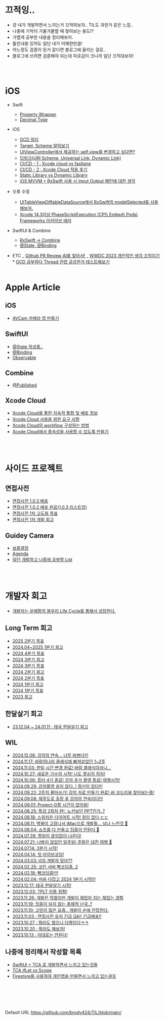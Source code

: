 # 끄적잉..

-   걍 내가 개발하면서 느끼는거 끄적여보자.. TIL도 과한거 같은 느낌..
-   나중에 기억이 가물가물할 때 찾아보는 용도!?
-   가볍게 공부한 내용을 정리해보자.
-   틀린내용 있어도 일단 내가 이해한만큼!
-   어느정도 검증이 된거 같다면 블로그에 올리는 걸로..
-   블로그에 쓰려면 검증해야 되는데 피로감이 크니까 일단 끄적대보자!

<br/><br/>

# iOS

-   Swift
    -   [Property Wrapper](https://github.com/brody424/TIL/tree/main/ios/til/property_wrapper.md)
    -   [Decimal Type](https://github.com/brody424/TIL/blob/main/ios/til/swift_decimal_type.md)
-   iOS

    -   [GCD 정리](https://github.com/brody424/TIL/blob/main/ios/til/dispatch_queue.md)
    -   [Target, Scheme 알아보기](https://github.com/brody424/TIL/blob/main/ios/til/target_scheme.md)
    -   [UIViewController에서 제공하는 self.view를 변경하고 싶다면?](https://github.com/brody424/TIL/blob/main/ios/til/viewcontroller_view_change.md)
    -   [딥링크(URI Scheme, Universal Link, Dynamic Link)](https://github.com/brody424/TIL/blob/main/ios/til/uri_scheme_universal_link.md)
    -   [CI/CD - 1 : Xcode cloud vs fastlane](https://github.com/brody424/TIL/tree/main/ios/cicd_1.md)
    -   [CI/CD - 2 : Xcode Cloud 적용 후기](https://github.com/brody424/TIL/tree/main/ios/cicd_2.md)
    -   [Static Library vs Dynamic Library](https://github.com/brody424/TIL/tree/main/ios/til/static_library_dynamic_library.md)
    -   [iOS MVVM + RxSwift 사용 시 Input Output 패턴에 대한 생각](https://github.com/brody424/TIL/tree/main/ios/til/mvvm_input_output_0.md)

-   오류 수정

    -   [UITableViewDiffableDataSource에서 RxSwift의 modelSelected를 사용해보자.](https://github.com/brody424/TIL/blob/main/ios/error/Diffable_DataSource_RxSwift_Select.md)
    -   [Xcode 14.3이상 PhaseScriptExecution [CP]\ Embed\ Pods\ Frameworks 아카이브 에러](https://github.com/brody424/TIL/blob/main/ios/error/xcode_14_3_error.md)

-   SwiftUI & Combine
    -   [RxSwift -> Combine](https://github.com/brody424/TIL/blob/main/ios/til/combine_swiftui/rxswift_combine_convert.md)
    -   [@State, @Binding](https://github.com/brody424/TIL/blob/main/ios/til/combine_swiftui/state_binding_observedObject.md)
-   ETC
    _ [Github PR Review AI를 찾아서!](https://github.com/brody424/TIL/blob/main/ios/etc/pr_review_ai.md)
    _ [WWDC 2023 개인적인 생각 끄적이기](https://github.com/brody424/TIL/blob/main/ios/etc/wwdc_2023_personal_thoughts.md) \* [GCD 공부하다 Thread 관련 궁금한거 테스트해보기](https://github.com/brody424/TIL/tree/main/ios/til/concurrent/thread_question.md)
    <br/><br/>

# Apple Article

## iOS

-   [AVCam 카메라 앱 만들기](https://github.com/brody424/TIL/tree/main/ios/documentation/AVCam_Building_a_Camera_App.md)

## SwiftUI

-   [@State 작성중..](https://github.com/brody424/TIL/tree/main/ios/documentation/SwiftUI_Combine/SwiftUI_State.md)
-   [@Binding](https://github.com/brody424/TIL/tree/main/ios/documentation/SwiftUI_Combine/SwiftUI_Binding.md)
-   [Observable](https://github.com/brody424/TIL/tree/main/ios/documentation/SwiftUI_Combine/SwiftUI_Observable.md)

## Combine

-   [@Published](https://github.com/brody424/TIL/tree/main/ios/documentation/SwiftUI_Combine/Published.md)

## Xcode Cloud

-   [Xcode Cloud를 통한 지속적 통합 및 배포 정보](https://github.com/brody424/TIL/tree/main/ios/documentation/About_continuous_integration_and_delivery_with_Xcode_Cloud.md)
-   [Xcode Cloud 사용을 위한 요구 사항](https://github.com/brody424/TIL/tree/main/ios/documentation/Requirements_for_using_Xcode_Cloud.md)
-   [Xcode Cloud의 workflow 구성하는 방법](https://github.com/brody424/TIL/tree/main/ios/documentation/Configuring_your_first_Xcode_Cloud_workflow.md)
-   [Xcode Cloud에서 종속성을 사용할 수 있도록 만들기](https://github.com/brody424/TIL/tree/main/ios/documentation/Making_dependencies_available_to_Xcode_Cloud.md)

<br/><br/>

# 사이드 프로젝트

## 면접사전

-   [면접사전 1.0.3 배포](https://github.com/brody424/TIL/blob/main/ios/sideproject/interview_dictionary/interview_dictionary_4.md)
-   [면접사전 1.0.2 배포 완료(1.0.3 리스트업)](https://github.com/brody424/TIL/blob/main/ios/sideproject/interview_dictionary/interview_dictionary_3.md)
-   [면접사전 1차 고도화 목표](https://github.com/brody424/TIL/blob/main/ios/sideproject/interview_dictionary/interview_dictionary_2.md)
-   [면접사전 1차 개발 회고](https://github.com/brody424/TIL/blob/main/ios/sideproject/interview_dictionary/interview_dictionary_1.md)

## Guidey Camera

-   [보류결정](https://github.com/brody424/TIL/blob/main/ios/sideproject/tplt/guidey_hold.md)
-   [Agenda](https://github.com/brody424/TIL/blob/main/ios/sideproject/tplt/agenda.md)
-   [일단 개발하고 나중에 공부할 List](https://github.com/brody424/TIL/blob/main/ios/sideproject/tplt/first_develop_after_study_list)

<br/><br/>

# 개발자 회고

-   [개발자는 우매함의 봉우리 Life Cycle를 통해서 성장한다.](https://github.com/brody424/TIL/tree/main/ios/diary/mount_stupid.md)

## Long Term 회고

-   [2025 2분기 목표](https://github.com/brody424/TIL/tree/main/ios/diary/longterm/2025_q2_okr.md)
-   [2024.04~2025 1분기 회고](https://github.com/brody424/TIL/tree/main/ios/diary/longterm/2025_q1_feedback.md)
-   [2024 4분기 목표](https://github.com/brody424/TIL/tree/main/ios/diary/longterm/2024_q4_ork.md)
-   [2024 3분기 회고](https://github.com/brody424/TIL/tree/main/ios/diary/longterm/2024_q3_feedback.md)
-   [2024 3분기 목표](https://github.com/brody424/TIL/tree/main/ios/diary/longterm/2024_q3_ork.md)
-   [2024 2분기 회고](https://github.com/brody424/TIL/tree/main/ios/diary/longterm/2024_q2_feedback.md)
-   [2024 2분기 목표](https://github.com/brody424/TIL/tree/main/ios/diary/longterm/2024_q2_ork.md)
-   [2024 1분기 회고](https://github.com/brody424/TIL/tree/main/ios/diary/longterm/2024_1_quarter_feedback.md)
-   [2024 1분기 목표](https://github.com/brody424/TIL/tree/main/ios/diary/longterm/2024_1_4_okr.md)
-   [2023 회고](https://github.com/brody424/TIL/tree/main/ios/diary/longterm/retrospect_2023.md)

## 한달살기 회고

-   [23.12.04 ~ 24.01.11 : 태국 한달살기 회고](https://github.com/brody424/TIL/tree/main/ios/diary/longterm/2023_thailand_worcation.md)

## WIL

-   [2024.12.08: 강의의 연속... 너무 바쁘다!!!](https://github.com/brody424/TIL/tree/main/ios/diary/241208.md)
-   [2024.11.17: 바람의나라 클래식에 빠져살았던 1~2주](https://github.com/brody424/TIL/tree/main/ios/diary/241117.md)
-   [2024.11.03: 한일 시간 변경 완료! 바람 클래식이라니...](https://github.com/brody424/TIL/tree/main/ios/diary/241103.md)
-   [2024.10.27: 새로운 기수의 시작! 나도 열심히 하자!](https://github.com/brody424/TIL/tree/main/ios/diary/241027.md)
-   [2024.10.06: 튜터 4기 종료! 강의 추가 촬영 종료! 여행시작!](https://github.com/brody424/TIL/tree/main/ios/diary/241006.md)
-   [2024.09.29: 강의촬영 쉽지 않다..! 정신이 없다!!!](https://github.com/brody424/TIL/tree/main/ios/diary/240929.md)
-   [2024.09.22: 2주치 몰아쓰기! 강의 자료 만들기 완료! AI 코드리뷰 찾아보는중!](https://github.com/brody424/TIL/tree/main/ios/diary/240922.md)
-   [2024.09.08: 제주도로 출장 후 강의의 연속이다!!!](https://github.com/brody424/TIL/tree/main/ios/diary/240908.md)
-   [2024.09.01: Project-G할 시간이 없어용!](https://github.com/brody424/TIL/tree/main/ios/diary/240901.md)
-   [2024.08.25: 특강 2회차 완!. 노션보단 PPT인가..?](https://github.com/brody424/TIL/tree/main/ios/diary/240825.md)
-   [2024.08.18: 스위치온 다이어트 시작! 힘이 없다 ㄷㄷ](https://github.com/brody424/TIL/tree/main/ios/diary/240818.md)
-   [2024.08.11: 맥북이 고장나서 iMac으로 개발중... 넘나 느린것 🥲](https://github.com/brody424/TIL/tree/main/ios/diary/240811.md)
-   [2024.08.04: 쇼츠를 다 만들고 집중이 안된다 🫠](https://github.com/brody424/TIL/tree/main/ios/diary/240804.md)
-   [2024.07.28: 할일이 끊임없이 나온다!](https://github.com/brody424/TIL/tree/main/ios/diary/240728.md)
-   [2024.07.21: 나쁘지 않았던 일주일! 주말은 대전 여행 🚄](https://github.com/brody424/TIL/tree/main/ios/diary/240721.md)
-   [2024.07.14: 3분기 시작!](https://github.com/brody424/TIL/tree/main/ios/diary/240714.md)
-   [2024.04.14: 첫 라이브코딩!](https://github.com/brody424/TIL/tree/main/ios/diary/240414.md)
-   [2024.03.03: iOS 개발자 맞아??](https://github.com/brody424/TIL/tree/main/ios/diary/240303.md)
-   [2024.02.25: 코인 서버 빡코딩중..2](https://github.com/brody424/TIL/tree/main/ios/diary/240225.md)
-   [2024.02.18: 빡코딩중!!!!](https://github.com/brody424/TIL/tree/main/ios/diary/240218.md)
-   [2024.02.04: 마음 다잡고 2024 1분기 시작!!!](https://github.com/brody424/TIL/tree/main/ios/diary/240204.md)
-   [2023.12.17: 태국 한달살기 시작!](https://github.com/brody424/TIL/tree/main/ios/diary/231217.md)
-   [2023.12.03: TPLT 이름 정함!](https://github.com/brody424/TIL/tree/main/ios/diary/231203.md)
-   [2023.11.26: 개발은 막혔지만 개발이 재밌어 지는 재밌는 경험](https://github.com/brody424/TIL/tree/main/ios/diary/231126.md)
-   [2023.11.19: 집중이 되지 않는 총체적 난국..?](https://github.com/brody424/TIL/tree/main/ios/diary/231119.md)
-   [2023.11.10: 고민이 많은 요즘.. 개발이 손에 안잡힌다.](https://github.com/brody424/TIL/tree/main/ios/diary/231110.md)
-   [2023.11.03 : 면접사전 유저 긴급 QA!! 긴급배포!!](https://github.com/brody424/TIL/tree/main/ios/diary/231103.md)
-   [2023.10.27 : 뭐라도 했으니 다행이다ㅋㅋ](https://github.com/brody424/TIL/tree/main/ios/diary/231027.md)
-   [2023.10.20 : 뭐라도 해보자!](https://github.com/brody424/TIL/tree/main/ios/diary/231020.md)
-   [2023.10.13 : 이대로는 안된다!](https://github.com/brody424/TIL/tree/main/ios/diary/231013.md)

## 나중에 정리해서 작성할 목록

-   [SwiftUI + TCA 로 개발하면서 느끼고 있는것들](https://github.com/brody424/TIL/tree/main/ios/diary/feel/swiftui_felt.md)
-   [TCA ifLet vs Scope](https://github.com/brody424/TIL/tree/main/ios/diary/feel/tca_iflet_scope.md)
-   [Firestore를 사용하여 개인앱을 만들면서 느끼고 있는걸듯](https://github.com/brody424/TIL/tree/main/ios/diary/feel/firestore_felt.md)

<br/><br/><br/><br/><br/>
Default URL https://github.com/brody424/TIL/blob/main/

